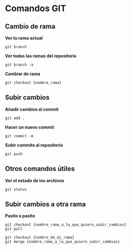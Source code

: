 # Comandos GIT

## Cambio de rama

**Ver tu rama actual**
```
git branch
```
**Ver todas las ramas del repositorio**
```
git branch -a
```
**Cambiar de rama**
```
git checkout {nombre_rama}
```

## Subir cambios

**Añadir cambios al commit**
```
git add .
```
**Hacer un nuevo commit**
```
git commit -m 
 ```
**Subir commits al repositorio**
```
git push
```

## Otros comandos útiles

**Ver el estado de los archivos**
```
git status
```

## Subir cambios a otra rama

**Pasito a pasito**
```
git checkout {nombre_rama_a_la_que_quiero_subir_cambios}
git pull

git checkout {nombre_de_mi_rama}
git merge {nombre_rama_a_la_que_quiero_subir_cambios}
```